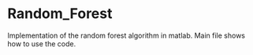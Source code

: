 # Random_Forest
Implementation of the random forest algorithm in matlab. Main file shows how to use the code. 
